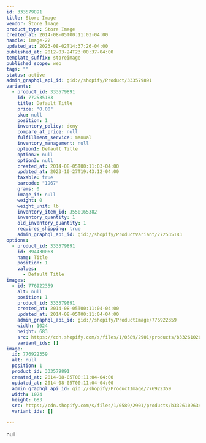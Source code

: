 ```yaml
---
id: 333579891
title: Store Image
vendor: Store Image
product_type: Store Image
created_at: 2014-08-05T00:11:03-04:00
handle: image-22
updated_at: 2023-08-02T14:37:26-04:00
published_at: 2012-03-24T23:00:37-04:00
template_suffix: storeimage
published_scope: web
tags: ""
status: active
admin_graphql_api_id: gid://shopify/Product/333579891
variants:
  - product_id: 333579891
    id: 772535183
    title: Default Title
    price: "0.00"
    sku: null
    position: 1
    inventory_policy: deny
    compare_at_price: null
    fulfillment_service: manual
    inventory_management: null
    option1: Default Title
    option2: null
    option3: null
    created_at: 2014-08-05T00:11:03-04:00
    updated_at: 2023-10-27T19:43:12-04:00
    taxable: true
    barcode: "1967"
    grams: 0
    image_id: null
    weight: 0
    weight_unit: lb
    inventory_item_id: 3550165382
    inventory_quantity: 1
    old_inventory_quantity: 1
    requires_shipping: true
    admin_graphql_api_id: gid://shopify/ProductVariant/772535183
options:
  - product_id: 333579891
    id: 394430063
    name: Title
    position: 1
    values:
      - Default Title
images:
  - id: 776922359
    alt: null
    position: 1
    product_id: 333579891
    created_at: 2014-08-05T00:11:04-04:00
    updated_at: 2014-08-05T00:11:04-04:00
    admin_graphql_api_id: gid://shopify/ProductImage/776922359
    width: 1024
    height: 683
    src: https://cdn.shopify.com/s/files/1/0589/2901/products/b33261026343f9cd8a216e2a82e9da72.jpeg?v=1407211864
    variant_ids: []
image:
  id: 776922359
  alt: null
  position: 1
  product_id: 333579891
  created_at: 2014-08-05T00:11:04-04:00
  updated_at: 2014-08-05T00:11:04-04:00
  admin_graphql_api_id: gid://shopify/ProductImage/776922359
  width: 1024
  height: 683
  src: https://cdn.shopify.com/s/files/1/0589/2901/products/b33261026343f9cd8a216e2a82e9da72.jpeg?v=1407211864
  variant_ids: []

---
```


null